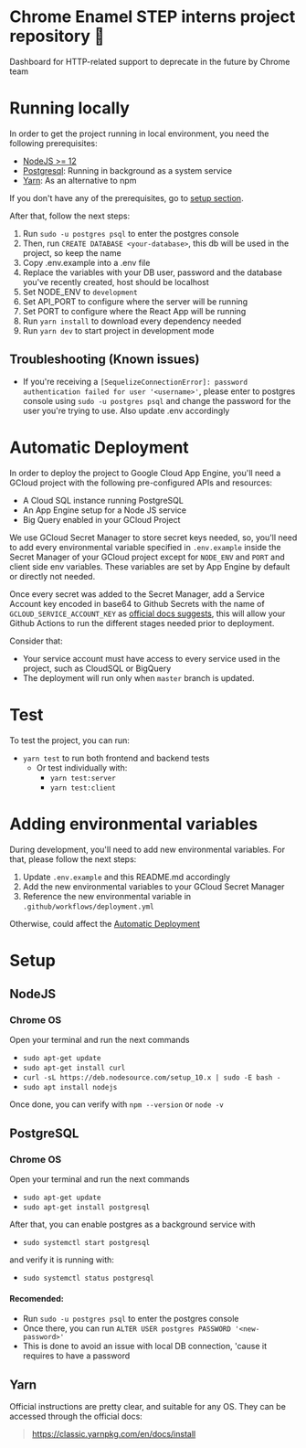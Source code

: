 # Chrome Enamel STEP interns project repository :elephant:

Dashboard for HTTP-related support to deprecate in the future by Chrome team

# Running locally

In order to get the project running in local environment, you need the following prerequisites:

- [NodeJS >= 12](#nodejs)
- [Postgresql](#postgresql): Running in background as a system service
- [Yarn](#yarn): As an alternative to npm

If you don't have any of the prerequisites, go to [setup section](#setup).

After that, follow the next steps:

1. Run `sudo -u postgres psql` to enter the postgres console
2. Then, run `CREATE DATABASE <your-database>`, this db will be used in the project, so keep the name
3. Copy .env.example into a .env file
4. Replace the variables with your DB user, password and the database you've recently created, host should be localhost
5. Set NODE_ENV to `development`
6. Set API_PORT to configure where the server will be running
7. Set PORT to configure where the React App will be running
8. Run `yarn install` to download every dependency needed
9. Run `yarn dev` to start project in development mode

## Troubleshooting (Known issues)

- If you're receiving a `[SequelizeConnectionError]: password authentication failed for user '<username>'`, please enter to postgres console using `sudo -u postgres psql` and change the password for the user you're trying to use. Also update .env accordingly

# Automatic Deployment

In order to deploy the project to Google Cloud App Engine, you'll need a GCloud project with the following pre-configured APIs and resources:

- A Cloud SQL instance running PostgreSQL
- An App Engine setup for a Node JS service
- Big Query enabled in your GCloud Project

We use GCloud Secret Manager to store secret keys needed, so, you'll need to add every environmental variable specified in `.env.example` inside the Secret Manager of your GCloud project except for `NODE_ENV` and `PORT` and client side env variables. These variables are set by App Engine by default or directly not needed.

Once every secret was added to the Secret Manager, add a Service Account key encoded in base64 to Github Secrets with the name of `GCLOUD_SERVICE_ACCOUNT_KEY` as [official docs suggests](https://github.com/GoogleCloudPlatform/github-actions), this will allow your Github Actions to run the different stages needed prior to deployment.

Consider that:

- Your service account must have access to every service used in the project, such as CloudSQL or BigQuery
- The deployment will run only when `master` branch is updated.

# Test

To test the project, you can run:

- `yarn test` to run both frontend and backend tests
  - Or test individually with:
    - `yarn test:server`
    - `yarn test:client`

# Adding environmental variables

During development, you'll need to add new environmental variables. For that, please follow the next steps:

1. Update `.env.example` and this README.md accordingly
2. Add the new environmental variables to your GCloud Secret Manager
3. Reference the new environmental variable in `.github/workflows/deployment.yml`

Otherwise, could affect the [Automatic Deployment](#automatic-deployment)

# Setup

## NodeJS

### Chrome OS

Open your terminal and run the next commands

- `sudo apt-get update`
- `sudo apt-get install curl`
- `curl -sL https://deb.nodesource.com/setup_10.x | sudo -E bash -`
- `sudo apt install nodejs`

Once done, you can verify with `npm --version` or `node -v`

## PostgreSQL

### Chrome OS

Open your terminal and run the next commands

- `sudo apt-get update`
- `sudo apt-get install postgresql`

After that, you can enable postgres as a background service with

- `sudo systemctl start postgresql`

and verify it is running with:

- `sudo systemctl status postgresql`

#### Recomended:

- Run `sudo -u postgres psql` to enter the postgres console
- Once there, you can run `ALTER USER postgres PASSWORD '<new-password>'`
- This is done to avoid an issue with local DB connection, 'cause it requires to have a password

## Yarn

Official instructions are pretty clear, and suitable for any OS.
They can be accessed through the official docs:

> https://classic.yarnpkg.com/en/docs/install
